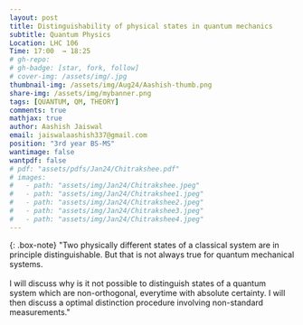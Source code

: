 ```yaml
---
layout: post
title: Distinguishability of physical states in quantum mechanics
subtitle: Quantum Physics
Location: LHC 106
Time: 17:00  → 18:25
# gh-repo:
# gh-badge: [star, fork, follow]
# cover-img: /assets/img/.jpg
thumbnail-img: /assets/img/Aug24/Aashish-thumb.png
share-img: /assets/img/mybanner.png
tags: [QUANTUM, QM, THEORY]
comments: true
mathjax: true
author: Aashish Jaiswal 
email: jaiswalaashish337@gmail.com
position: "3rd year BS-MS"
wantimage: false
wantpdf: false
# pdf: "assets/pdfs/Jan24/Chitrakshee.pdf"
# images:
#   - path: "assets/img/Jan24/Chitrakshee.jpeg"
#   - path: "assets/img/Jan24/Chitrakshee1.jpeg"
#   - path: "assets/img/Jan24/Chitrakshee2.jpeg"
#   - path: "assets/img/Jan24/Chitrakshee3.jpeg"
#   - path: "assets/img/Jan24/Chitrakshee4.jpeg"
---
```

{: .box-note}
"Two physically different states of a classical system are in principle distinguishable. But that is not always true for quantum mechanical systems.
\
\
I will discuss why is it not possible to distinguish states of a quantum system which are non-orthogonal, everytime with absolute certainty. I will then discuss a optimal distinction procedure involving non-standard measurements."